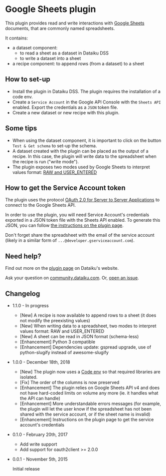 # Google Sheets plugin

This plugin provides read and write interactions with [Google Sheets](https://www.google.com/intl/en_us/sheets/about/) documents, that are commonly named spreadsheets.

It contains:

* a dataset component:
    - to read a sheet as a dataset in Dataiku DSS
    - to write a dataset into a sheet
* a recipe component: to append rows (from a dataset) to a sheet

## How to set-up

* Install the plugin in Dataiku DSS. The plugin requires the installation of a code env.
* Create a `Service Account` in the Google API Console with the `Sheets API` enabled. Export the credentials as a `JSON` token file.
* Create a new dataset or new recipe with this plugin.

## Some tips

* When using the dataset component, it is important to click on the button `Test & Get schema` to set-up the schema.
* A dataset created with the plugin can be placed as the output of a recipe. In this case, the plugin will write data to the spreadsheet when the recipe is run ("write mode").
* The plugin exposes two modes used by Google Sheets to interpret values format: [RAW and USER_ENTERED](https://developers.google.com/sheets/api/reference/rest/v4/ValueInputOption)

## How to get the Service Account token

The plugin uses the protocol [OAuth 2.0 for Server to Server Applications](https://developers.google.com/identity/protocols/OAuth2ServiceAccount) to connect to the Google Sheets API.

In order to use the plugin, you will need Service Account's credentials exported in a JSON token file with the Sheets API enabled. To generate this JSON, you can follow [the instructions on the plugin page](https://www.dataiku.com/product/plugins/googlesheets/).

Don't forget share the spreadsheet with the email of the service account (likely in a similar form of `...@developer.gserviceaccount.com`).

## Need help?

Find out more on the [plugin page](https://www.dataiku.com/product/plugins/googlesheets/) on Dataiku's website.

Ask your question on [community.dataiku.com](https://community.dataiku.com). Or, [open an issue](https://github.com/dataiku/dataiku-contrib/issues).

## Changelog

* 1.1.0 - In progress
    
    - [New] A recipe is now available to append rows to a sheet (it does not modify the preexisting values)
    - [New] When writing data to a spreadsheet, two modes to interpret values format: RAW and USER_ENTERED
    - [New] A sheet can be read in JSON format (schema-less)
    - [Enhancement] Python 3 compatible
    - [Enhancement] Dependencies update: gspread upgrade, use of python-slugify instead of awesome-slugify

* 1.0.0 - December 18th, 2018

    - [New] The plugin now uses a [Code env](https://doc.dataiku.com/dss/latest/code-envs/index.html) so that required libraries are isolated.
    - [Fix] The order of the columns is now preserved
    - [Enhancement] The plugin relies on Google Sheets API v4 and does not have hard-coded limits on volume any more (ie. it handles what the API can handle)
    - [Enhancement] More understandable errors messages (for example, the plugin will let the user know if the spreadsheet has not been shared with the service account, or if the sheet name is invalid)
    - [Enhancement] Instructions on the plugin page to get the service account's credentials

* 0.1.0 - February 20th, 2017

	- Add write support
	- Add support for oauth2client >= 2.0.0

* 0.0.1 - November 5th, 2015

	Initial release
